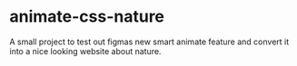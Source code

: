 # animate-css-nature
A small project to test out figmas new smart animate feature and convert it into a nice looking website about nature.
